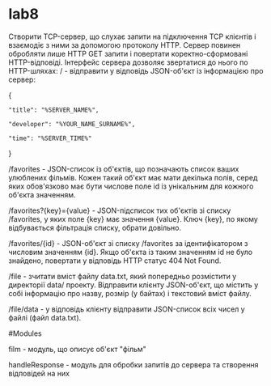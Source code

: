 # lab8
Створити TCP-сервер, що слухає запити на підключення TCP клієнтів і взаємодіє з ними за допомогою протоколу HTTP. Сервер повинен обробляти лише HTTP GET запити і повертати коректно-сформовані HTTP-відповіді. Інтерфейс сервера дозволяє звертатися до нього по HTTP-шляхах:
/ - відправити у відповідь JSON-об'єкт із інформацією про сервер:


{


    "title": "%SERVER_NAME%",
    
    "developer": "%YOUR_NAME_SURNAME%",
    
    "time": "%SERVER_TIME%"
    
    
}


/favorites - JSON-список із об'єктів, що позначають список ваших улюблених фільмів. Кожен такий об'єкт має мати декілька полів, серед яких обов'язково має бути числове поле id із унікальним для кожного об'єкта значенням.


/favorites?{key}={value} - JSON-підсписок тих об'єктів зі списку /favorites, у яких поле {key} має значення {value}. Ключ {key}, по якому відбувається фільтрація списку, обрати довільно.


/favorites/{id} - JSON-об'єкт зі списку /favorites за ідентифікатором з числовим значенням {id}. Якщо об'єкта із таким значенням id не було знайдено, повертати у відповідь HTTP статус 404 Not Found.


/file - зчитати вміст файлу data.txt, який попередньо розмістити у директорії data/ проекту. Відправити клієнту JSON-об'єкт, що містить у собі інформацію про назву, розмір (у байтах) і текстовий вміст файлу.


/file/data - у відповідь клієнту відправити JSON-список всіх чисел у файлі (файл data.txt).



#Modules

film - модуль, що описує об'єкт "фільм"

handleResponse - модуль для обробки запитів до сервера та створення відповідей на них 

